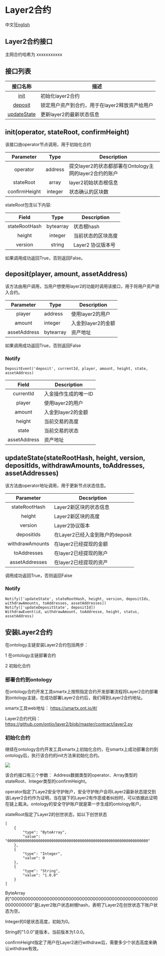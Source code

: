 # Layer2合约

中文|[English](README.md)

## Layer2合约接口

主网合约哈希为 xxxxxxxxxxx

## 接口列表

|                                                  接口名称                                                 | 描述                             |
| :-----------------------------------------------------------------------------------------------------------: | --------------------------------------- |
|                                 [init](#initoperator-stateroot-confirmheight)                                 | 初始化layer2合约         |
|                                 [deposit](#depositplayer-amount-assetaddress)                                 | 锁定用户资产到合约，用于在layer2释放资产给用户 |
| [updateState](#updatestatestateroothash-height-version-depositids-withdrawamounts-toaddresses-assetaddresses) | 更新layer2的最新状态信息|

## init(operator, stateRoot, confirmHeight)
该接口由operator节点调用，用于初始化合约

|   Parameter   |  Type   | Description                                            |
| :-----------: | :-----: | ------------------------------------------------------ |
|   operator    | address | 提交layer2的状态都部署在Ontology主网的layer2合约的账户 |
|   stateRoot   |  array  | layer2初始状态根信息            |
| confirmHeight | integer | 状态确认的区块数                      |

stateRoot包含以下内容:

|     Field     |   Type    | Description                    |
| :-----------: | :-------: | ------------------------------ |
| stateRootHash | bytearray | 状态根hash                |
|    height     |  integer  | 当前状态的区块高度     |
|    version    |  string   | Layer2 协议版本号 |

如果调用成功返回True，否则返回False。

## deposit(player, amount, assetAddress)
该方法由用户调用，当用户想使用layer2的功能时调用该接口，用于将用户资产锁入合约。

|  Parameter   | Type      | Description    |
| :----------: | --------- | -------------- |
|    player    | address   | 使用layer2的用户  |
|    amount    | integer   | 入金到layer2的金额|
| assetAddress | bytearray | 资产地址  |


如果调用成功返回True，否则返回False

### Notify
```
DepositEvent('deposit', currentId, player, amount, height, state, assetAddress)
```
|    Field     | Description                                |
| :----------: | ------------------------------------------ |
|  currentId   | 入金操作生成的唯一ID                               |
|    player    | 使用layer2的用户                            |
|    amount    | 入金到layer2的金额                             |
|    height    | 当前交易的高度 |
|    state     | 当前交易的状态              |
| assetAddress | 资产地址                     |


## updateState(stateRootHash, height, version, depositIds, withdrawAmounts, toAddresses, assetAddresses)
该方法由operator地址调用，用于更新节点状态信息。

|    Parameter    | Decsription                                        |
| :-------------: | -------------------------------------------------- |
|  stateRootHash  | Layer2新区块的状态信息                               |
|     height      | Layer2新区块的高度                                     |
|     version     | Layer2协议版本                            |
|   depositIds    | 在Layer2已经入金到账户的deposit |
| withdrawAmounts | 在layer2已经提现的金额 |
|   toAddresses   | 在layer2已经提现的账户                      |
| assetAddresses  | 在layer2已经提现的资产   

调用成功返回True，否则返回False

### Notify
```
Notify(['updateState', stateRootHash, height, version, depositIds, withdrawAmounts, toAddresses, assetAddresses])
Notify(['updateDepositState', depositId])
WithdrawEvent(id, withdrawAmount, toAddresse, height, status, assetAddress)
```
## 安装Layer2合约

在ontology主链安装Layer2合约包括两步：

1 在ontology主链部署合约

2 初始化合约

### 部署合约到ontology

在ontology合约开发工具smartx上按照指定合约开发部署流程将Layer2合约部署到ontology主链，在成功部署Layer2合约后，我们得到Layer2合约地址。

smartx工具web地址： https://smartx.ont.io/#/

Layer2合约代码： https://github.com/ontio/layer2/blob/master/contract/layer2.py

### 初始化合约

继续在ontology合约开发工具smartx上初始化合约，在smartx上成功部署合约到ontology后，执行该合约的init方法来初始化合约。

![](pic/init_smart.jpg)

该合约接口有三个参数：
Address数据类型的operator、Array类型的stateRoot、Integer类型的confirmHeight。

operator指定了Laye2安全守护账户，安全守护账户会将Layer2最新状态提交到该Layer2合约作为证明，当在链下的Layer2有作恶或者纠纷时，可以依据此证明在链上裁决。ontology的安全守护账户就是第一步生成的ontology账户。

stateRoot指定了Layer2的创世状态，如以下创世状态
```
[
    {
        "type": "ByteArray",
        "value": "0000000000000000000000000000000000000000000000000000000000000000"
    },
    {
        "type": "Integer",
        "value": 0
    },
    {
        "type": "String",
        "value": "1.0.0"
    }
]
```
ByteArray的"0000000000000000000000000000000000000000000000000000000000000000"是Layer2账户状态树根hash，表明了Layer2在创世状态下账户状态为空。

Integer的0是状态高度，初始为0。

String的"1.0.0"是版本，当前版本为1.0.0。

confirmHeight指定了用户在Layer2进行withdraw后，需要多少个状态高度来确认withdraw有效。